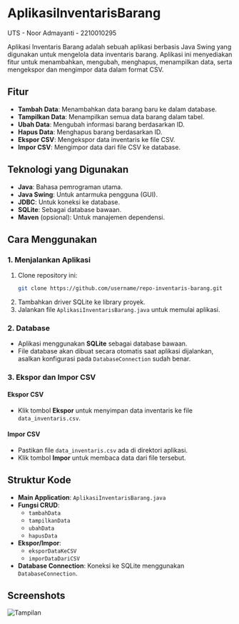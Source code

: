 # AplikasiInventarisBarang
 UTS - Noor Admayanti - 2210010295

Aplikasi Inventaris Barang adalah sebuah aplikasi berbasis Java Swing yang digunakan untuk mengelola data inventaris barang. Aplikasi ini menyediakan fitur untuk menambahkan, mengubah, menghapus, menampilkan data, serta mengekspor dan mengimpor data dalam format CSV.

## Fitur
- **Tambah Data**: Menambahkan data barang baru ke dalam database.
- **Tampilkan Data**: Menampilkan semua data barang dalam tabel.
- **Ubah Data**: Mengubah informasi barang berdasarkan ID.
- **Hapus Data**: Menghapus barang berdasarkan ID.
- **Ekspor CSV**: Mengekspor data inventaris ke file CSV.
- **Impor CSV**: Mengimpor data dari file CSV ke database.

## Teknologi yang Digunakan
- **Java**: Bahasa pemrograman utama.
- **Java Swing**: Untuk antarmuka pengguna (GUI).
- **JDBC**: Untuk koneksi ke database.
- **SQLite**: Sebagai database bawaan.
- **Maven** (opsional): Untuk manajemen dependensi.

## Cara Menggunakan
### 1. Menjalankan Aplikasi
1. Clone repository ini:
   ```bash
   git clone https://github.com/username/repo-inventaris-barang.git
2. Tambahkan driver SQLite ke library proyek.
3. Jalankan file `AplikasiInventarisBarang.java` untuk memulai aplikasi.

### 2. Database
- Aplikasi menggunakan **SQLite** sebagai database bawaan.
- File database akan dibuat secara otomatis saat aplikasi dijalankan, asalkan konfigurasi pada `DatabaseConnection` sudah benar.

### 3. Ekspor dan Impor CSV
#### Ekspor CSV
- Klik tombol **Ekspor** untuk menyimpan data inventaris ke file `data_inventaris.csv`.

#### Impor CSV
- Pastikan file `data_inventaris.csv` ada di direktori aplikasi.
- Klik tombol **Impor** untuk membaca data dari file tersebut.

## Struktur Kode
- **Main Application**: `AplikasiInventarisBarang.java`
- **Fungsi CRUD**:
  - `tambahData`
  - `tampilkanData`
  - `ubahData`
  - `hapusData`
- **Ekspor/Impor**:
  - `eksporDataKeCSV`
  - `imporDataDariCSV`
- **Database Connection**: Koneksi ke SQLite menggunakan `DatabaseConnection`.

## Screenshots
![Tampilan](screenshot/tampilan.png)
